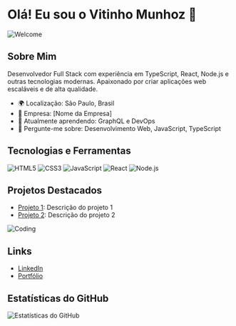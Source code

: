 # Olá! Eu sou o Vitinho Munhoz 👋

![Welcome](https://media.giphy.com/media/hvRJCLFzcasrR4ia7z/giphy.gif)

## Sobre Mim
Desenvolvedor Full Stack com experiência em TypeScript, React, Node.js e outras tecnologias modernas. Apaixonado por criar aplicações web escaláveis e de alta qualidade.

- 🌍 Localização: São Paulo, Brasil
- 💼 Empresa: [Nome da Empresa]
- 🌱 Atualmente aprendendo: GraphQL e DevOps
- 💬 Pergunte-me sobre: Desenvolvimento Web, JavaScript, TypeScript

## Tecnologias e Ferramentas
![HTML5](https://img.shields.io/badge/-HTML5-E34F26?style=flat-square&logo=html5&logoColor=white)
![CSS3](https://img.shields.io/badge/-CSS3-1572B6?style=flat-square&logo=css3)
![JavaScript](https://img.shields.io/badge/-JavaScript-F7DF1E?style=flat-square&logo=javascript&logoColor=black)
![React](https://img.shields.io/badge/-React-61DAFB?style=flat-square&logo=react&logoColor=black)
![Node.js](https://img.shields.io/badge/-Node.js-339933?style=flat-square&logo=node.js&logoColor=white)

## Projetos Destacados
- [Projeto 1](link_do_projeto): Descrição do projeto 1
- [Projeto 2](link_do_projeto): Descrição do projeto 2

![Coding](https://media.giphy.com/media/LmNwrBhejkK9EFP504/giphy.gif)

## Links
- [LinkedIn](link_do_linkedin)
- [Portfólio](link_do_portfolio)

## Estatísticas do GitHub
![Estatísticas do GitHub](https://github-readme-stats.vercel.app/api?username=Vitinhomunhoz&show_icons=true&theme=radical)
